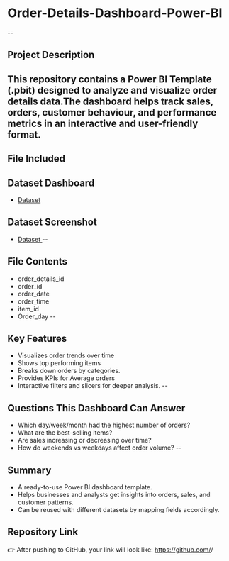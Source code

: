 # Order-Details-Dashboard-Power-BI
--
## Project Description
This repository contains a Power BI Template (.pbit) designed to analyze and visualize order details data.The dashboard helps track sales, orders, customer behaviour, and performance metrics in an interactive and user-friendly format.
--
## File Included
## Dataset Dashboard
- <a href = "https://app.powerbi.com/groups/me/reports/fa131fe9-68ac-48e8-bfab-7e2c096045fa/5021be75305ff2d1127b?experience=power-bi"> Dataset </a>
## Dataset Screenshot
- <a href = "https://github.com/bsyamini/Order-Details-Dashboard-Power-BI/blob/main/Screenshot.png"> Dataset </a>
--
## File Contents
- order_details_id
- order_id
- order_date
- order_time
- item_id
- Order_day
--
## Key Features
- Visualizes order trends over time
- Shows top performing items
- Breaks down orders by categories.
- Provides KPIs for Average orders
- Interactive filters and slicers for deeper analysis.
--
## Questions This Dashboard Can Answer
- Which day/week/month had the highest number of orders?
- What are the best-selling items?
- Are sales increasing or decreasing over time?
- How do weekends vs weekdays affect order volume?
--
## Summary
- A ready-to-use Power BI dashboard template.
- Helps businesses and analysts get insights into orders, sales, and customer patterns.
- Can be reused with different datasets by mapping fields accordingly.

## Repository Link
👉 After pushing to GitHub, your link will look like:
https://github.com/<your-username>/<repo-name>
